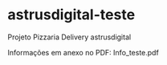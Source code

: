 # astrusdigital-teste
Projeto Pizzaria Delivery astrusdigital

Informações em anexo no PDF: Info_teste.pdf
